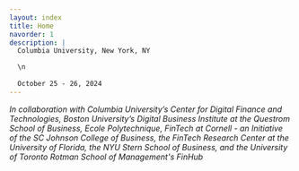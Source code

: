 ```yaml
---
layout: index
title: Home
navorder: 1
description: |
  Columbia University, New York, NY

  \n
  
  October 25 - 26, 2024
---
```


*In collaboration with Columbia University’s Center for Digital Finance and Technologies, Boston University’s Digital Business Institute at the Questrom School of Business, Ecole Polytechnique, FinTech at Cornell - an Initiative of the SC Johnson College of Business, the FinTech Research Center at the University of Florida, the NYU Stern School of Business, and the University of Toronto Rotman School of Management's FinHub*
